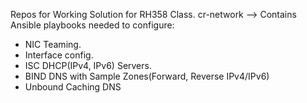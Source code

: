 Repos for Working Solution for RH358 Class.
cr-network --> Contains Ansible playbooks needed to configure:
  - NIC Teaming.
  - Interface config.
  - ISC DHCP(IPv4, IPv6) Servers.
  - BIND DNS with Sample Zones(Forward, Reverse IPv4/IPv6)
  - Unbound Caching DNS
  
